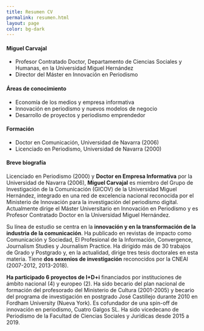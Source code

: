 ```yaml
---
title: Resumen CV
permalink: resumen.html
layout: page
color: bg-dark
---
```

#### Miguel Carvajal
- Profesor Contratado Doctor, Departamento de Ciencias Sociales y Humanas, en la Universidad Miguel Hernández
- Director del Máster en Innovación en Periodismo

#### Áreas de conocimiento
- Economía de los medios y empresa informativa
- Innovación en periodismo y nuevos modelos de negocio
- Desarrollo de proyectos y periodismo emprendedor

#### Formación
- Doctor en Comunicación, Universidad de Navarra (2006)
- Licenciado en Periodismo, Universidad de Navarra (2000)

#### Breve biografía

Licenciado en Periodismo (2000) y **Doctor en Empresa Informativa** por la Universidad de Navarra (2006), **Miguel Carvajal** es miembro del Grupo de Investigación de la Comunicación (GICOV) de la Universidad Miguel Hernández, integrado en una red de excelencia nacional reconocida por el Ministerio de Innovación para la investigación del periodismo digital. Actualmente dirige el Máster Universitario en Innovación en Periodismo y es Profesor Contratado Doctor en la Universidad Miguel Hernández.

Su línea de estudio se centra en la **innovación y en la transformación de la industria de la comunicación**. Ha publicado en revistas de impacto como Comunicación y Sociedad, El Profesional de la Información, Convergence, Journalism Studies y Journalism Practice. Ha dirigido más de 30 trabajos de Grado y Postgrado y, en la actualidad, dirige tres tesis doctorales en esta materia. Tiene **dos sexenios de investigación** reconocidos por la CNEAI (2007-2012, 2013-2018).

**Ha participado 6 proyectos de I+D+i** financiados por instituciones de ámbito nacional (4) y europeo (2). Ha sido becario del plan nacional de formación del profesorado del Ministerio de Cultura (2001-2005) y becario del programa de investigación en postgrado José Castillejo durante 2010 en Fordham University (Nueva York). Es cofundador de una spin-off de innovación en periodismo, Cuatro Galgos SL. Ha sido vicedecano de Periodismo de la Facultad de Ciencias Sociales y Jurídicas desde 2015 a 2019. 

